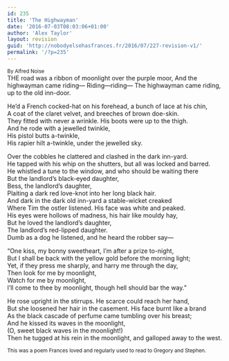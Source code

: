 ```yaml
---
id: 235
title: 'The Highwayman'
date: '2016-07-03T08:03:06+01:00'
author: 'Alex Taylor'
layout: revision
guid: 'http://nobodyelsehasfrances.fr/2016/07/227-revision-v1/'
permalink: '/?p=235'
---
```


<div style="font-size: smaller;">By Alfred Noise</div>   
THE road was a ribbon of moonlight over the purple moor,  
And the highwayman came riding—  
Riding—riding—  
The highwayman came riding, up to the old inn-door.

He’d a French cocked-hat on his forehead, a bunch of lace at his chin,  
A coat of the claret velvet, and breeches of brown doe-skin.  
They fitted with never a wrinkle. His boots were up to the thigh.  
And he rode with a jewelled twinkle,  
His pistol butts a-twinkle,  
His rapier hilt a-twinkle, under the jewelled sky.

Over the cobbles he clattered and clashed in the dark inn-yard.  
He tapped with his whip on the shutters, but all was locked and barred.  
He whistled a tune to the window, and who should be waiting there  
But the landlord’s black-eyed daughter,  
Bess, the landlord’s daughter,  
Plaiting a dark red love-knot into her long black hair.  
And dark in the dark old inn-yard a stable-wicket creaked  
Where Tim the ostler listened. His face was white and peaked.  
His eyes were hollows of madness, his hair like mouldy hay,  
But he loved the landlord’s daughter,  
The landlord’s red-lipped daughter.  
Dumb as a dog he listened, and he heard the robber say—

“One kiss, my bonny sweetheart, I’m after a prize to-night,  
But I shall be back with the yellow gold before the morning light;  
Yet, if they press me sharply, and harry me through the day,  
Then look for me by moonlight,  
Watch for me by moonlight,  
I’ll come to thee by moonlight, though hell should bar the way.”

He rose upright in the stirrups. He scarce could reach her hand,  
But she loosened her hair in the casement. His face burnt like a brand  
As the black cascade of perfume came tumbling over his breast;  
And he kissed its waves in the moonlight,  
(O, sweet black waves in the moonlight!)  
Then he tugged at his rein in the moonlight, and galloped away to the west.

<div style="font-size: smaller;">This was a poem Frances loved and regularly used to read to Gregory and Stephen.</div>